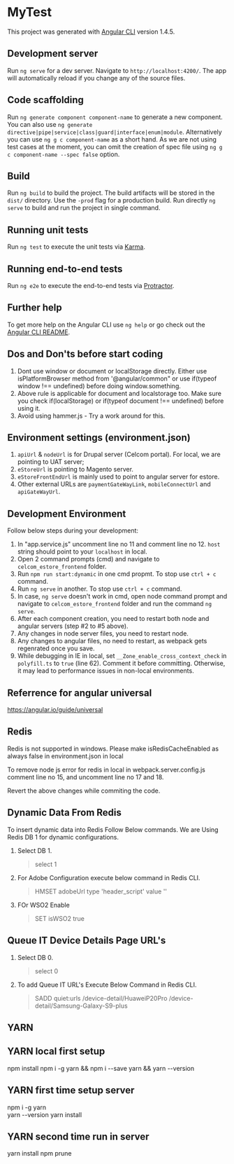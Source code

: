 # MyTest

This project was generated with [Angular CLI](https://github.com/angular/angular-cli) version 1.4.5.

## Development server

Run `ng serve` for a dev server. Navigate to `http://localhost:4200/`. The app will automatically reload if you change any of the source files.

## Code scaffolding

Run `ng generate component component-name` to generate a new component. You can also use `ng generate directive|pipe|service|class|guard|interface|enum|module`. Alternatively you can use `ng g c component-name` as a short hand.
As we are not using test cases at the moment, you can omit the creation of spec file using `ng g c component-name --spec false` option.

## Build

Run `ng build` to build the project. The build artifacts will be stored in the `dist/` directory. Use the `-prod` flag for a production build.
Run directly `ng serve` to build and run the project in single command.

## Running unit tests

Run `ng test` to execute the unit tests via [Karma](https://karma-runner.github.io).

## Running end-to-end tests

Run `ng e2e` to execute the end-to-end tests via [Protractor](http://www.protractortest.org/).

## Further help

To get more help on the Angular CLI use `ng help` or go check out the [Angular CLI README](https://github.com/angular/angular-cli/blob/master/README.md).


## Dos and Don'ts before start coding

1. Dont use window or document or localStorage directly. Either use isPlatformBrowser method from '@angular/common" or use if(typeof window !== undefined) before doing window.something.
2. Above rule is applicable for document and localstorage too. Make sure you check if(localStorage) or if(typeof document !== undefined) before using it.
3. Avoid using hammer.js - Try a work around for this.

## Environment settings (environment.json)
1. `apiUrl` & `nodeUrl` is for Drupal server (Celcom portal). For local, we are pointing to UAT server;
2. `eStoreUrl` is pointing to Magento server.
3. `eStoreFrontEndUrl` is mainly used to point to angular server for estore.
4. Other external URLs are `paymentGateWayLink`, `mobileConnectUrl` and `apiGateWayUrl`.

## Development Environment

Follow below steps during your development:
1. In "app.service.js" uncomment line no 11 and comment line no 12. `host` string should point to your `localhost` in local.
2. Open 2 command prompts (cmd) and navigate to `celcom_estore_frontend` folder.
3. Run `npm run start:dynamic` in one cmd propmt. To stop use `ctrl + c` command.
4. Run `ng serve` in another. To stop use `ctrl + c` command.
5. In case, `ng serve` doesn't work in cmd, open node command prompt and navigate to `celcom_estore_frontend` folder and run the command `ng serve`.
6. After each component creation, you need to restart both node and angular servers (step #2 to #5 above).
7. Any changes in node server files, you need to restart node.
8. Any changes to angular files, no need to restart, as webpack gets regenrated once you save.
9. While debugging in IE in local, set `__Zone_enable_cross_context_check` in `polyfill.ts` to `true` (line 62). Comment it before committing. Otherwise, it may lead to performance issues in non-local environments.

## Referrence for angular universal 
https://angular.io/guide/universal

## Redis
Redis is not supported in windows. Please make isRedisCacheEnabled as always false in environment.json in local

To remove node js error for redis in local in webpack.server.config.js comment line no 15, and uncomment line no 17 and 18.

Revert the above changes while commiting the code.

## Dynamic Data From Redis
To insert dynamic data into Redis Follow Below commands.
  We are Using Redis DB 1 for dynamic configurations.
  
1. Select DB 1.
    > select 1
2. For Adobe Configuration execute below command in Redis CLI.
    > HMSET adobeUrl type 'header_script' value '<script src="https://assets.adobedtm.com/launch-ENe7577517d75c4a789c62a6cb4dc09681-staging.min.js"></script>'

3.  FOr WSO2 Enable
    > SET isWSO2 true

## Queue IT Device Details Page URL's

1. Select DB 0.
    > select 0

2. To add Queue IT URL's Execute Below Command in Redis CLI.
    > SADD quiet:urls /device-detail/HuaweiP20Pro /device-detail/Samsung-Galaxy-S9-plus

## YARN
## YARN local first setup
npm install
npm i -g yarn && npm i --save yarn && yarn --version  

## YARN first time setup server  
npm i -g yarn    
yarn --version 
yarn install

## YARN  second time run in server  
yarn install 
npm prune
